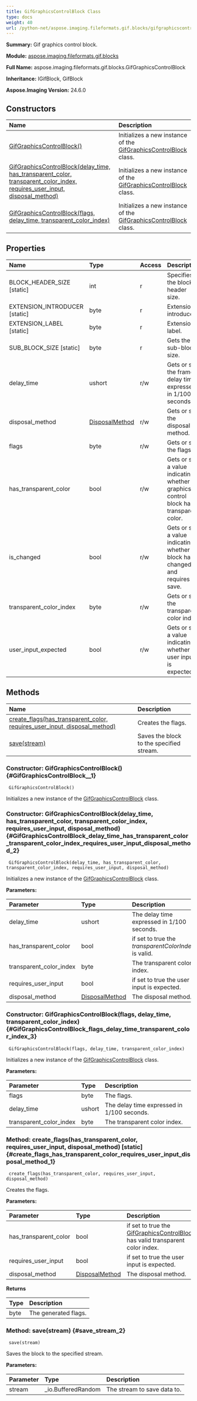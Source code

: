 ```yaml
---
title: GifGraphicsControlBlock Class
type: docs
weight: 40
url: /python-net/aspose.imaging.fileformats.gif.blocks/gifgraphicscontrolblock/
---
```


**Summary:** Gif graphics control block.

**Module:** [aspose.imaging.fileformats.gif.blocks](/imaging/python-net/aspose.imaging.fileformats.gif.blocks/)

**Full Name:** aspose.imaging.fileformats.gif.blocks.GifGraphicsControlBlock

**Inheritance:** IGifBlock, GifBlock

**Aspose.Imaging Version:** 24.6.0

## **Constructors**
| **Name** | **Description** |
| :- | :- |
| [GifGraphicsControlBlock()](#GifGraphicsControlBlock__1) | Initializes a new instance of the [GifGraphicsControlBlock](/imaging/python-net/aspose.imaging.fileformats.gif.blocks/gifgraphicscontrolblock/) class. |
| [GifGraphicsControlBlock(delay_time, has_transparent_color, transparent_color_index, requires_user_input, disposal_method)](#GifGraphicsControlBlock_delay_time_has_transparent_color_transparent_color_index_requires_user_input_disposal_method_2) | Initializes a new instance of the [GifGraphicsControlBlock](/imaging/python-net/aspose.imaging.fileformats.gif.blocks/gifgraphicscontrolblock/) class. |
| [GifGraphicsControlBlock(flags, delay_time, transparent_color_index)](#GifGraphicsControlBlock_flags_delay_time_transparent_color_index_3) | Initializes a new instance of the [GifGraphicsControlBlock](/imaging/python-net/aspose.imaging.fileformats.gif.blocks/gifgraphicscontrolblock/) class. |
## **Properties**
| **Name** | **Type** | **Access** | **Description** |
| :- | :- | :- | :- |
| BLOCK_HEADER_SIZE [static] | int | r | Specifies the block header size. |
| EXTENSION_INTRODUCER [static] | byte | r | Extension introducer. |
| EXTENSION_LABEL [static] | byte | r | Extension label. |
| SUB_BLOCK_SIZE [static] | byte | r | Gets the sub-block size. |
| delay_time | ushort | r/w | Gets or sets the frame delay time expressed in 1/100 seconds. |
| disposal_method | [DisposalMethod](/imaging/python-net/aspose.imaging.fileformats.gif/disposalmethod) | r/w | Gets or sets the disposal method. |
| flags | byte | r/w | Gets or sets the flags. |
| has_transparent_color | bool | r/w | Gets or sets a value indicating whether graphics control block has transparent color. |
| is_changed | bool | r/w | Gets or sets a value indicating whether block has changed and requires save. |
| transparent_color_index | byte | r/w | Gets or sets the transparent color index. |
| user_input_expected | bool | r/w | Gets or sets a value indicating whether user input is expected. |
## **Methods**
| **Name** | **Description** |
| :- | :- |
| [create_flags(has_transparent_color, requires_user_input, disposal_method)](#create_flags_has_transparent_color_requires_user_input_disposal_method_1) | Creates the flags. |
| [save(stream)](#save_stream_2) | Saves the block to the specified stream. |


### Constructor: GifGraphicsControlBlock() {#GifGraphicsControlBlock__1}


```
 GifGraphicsControlBlock() 
```

Initializes a new instance of the [GifGraphicsControlBlock](/imaging/python-net/aspose.imaging.fileformats.gif.blocks/gifgraphicscontrolblock/) class.

### Constructor: GifGraphicsControlBlock(delay_time, has_transparent_color, transparent_color_index, requires_user_input, disposal_method) {#GifGraphicsControlBlock_delay_time_has_transparent_color_transparent_color_index_requires_user_input_disposal_method_2}


```
 GifGraphicsControlBlock(delay_time, has_transparent_color, transparent_color_index, requires_user_input, disposal_method) 
```

Initializes a new instance of the [GifGraphicsControlBlock](/imaging/python-net/aspose.imaging.fileformats.gif.blocks/gifgraphicscontrolblock/) class.

**Parameters:**

| Parameter | Type | Description |
| :- | :- | :- |
| delay_time | ushort | The delay time expressed in 1/100 seconds. |
| has_transparent_color | bool | if set to <c>true</c> the _transparentColorIndex_ is valid. |
| transparent_color_index | byte | The transparent color index. |
| requires_user_input | bool | if set to <c>true</c> the user input is expected. |
| disposal_method | [DisposalMethod](/imaging/python-net/aspose.imaging.fileformats.gif/disposalmethod) | The disposal method. |

### Constructor: GifGraphicsControlBlock(flags, delay_time, transparent_color_index) {#GifGraphicsControlBlock_flags_delay_time_transparent_color_index_3}


```
 GifGraphicsControlBlock(flags, delay_time, transparent_color_index) 
```

Initializes a new instance of the [GifGraphicsControlBlock](/imaging/python-net/aspose.imaging.fileformats.gif.blocks/gifgraphicscontrolblock/) class.

**Parameters:**

| Parameter | Type | Description |
| :- | :- | :- |
| flags | byte | The flags. |
| delay_time | ushort | The delay time expressed in 1/100 seconds. |
| transparent_color_index | byte | The transparent color index. |

### Method: create_flags(has_transparent_color, requires_user_input, disposal_method)  [static] {#create_flags_has_transparent_color_requires_user_input_disposal_method_1}


```
 create_flags(has_transparent_color, requires_user_input, disposal_method) 
```

Creates the flags.

**Parameters:**

| Parameter | Type | Description |
| :- | :- | :- |
| has_transparent_color | bool | if set to <c>true</c> the [GifGraphicsControlBlock](/imaging/python-net/aspose.imaging.fileformats.gif.blocks/gifgraphicscontrolblock/) has valid transparent color index. |
| requires_user_input | bool | if set to <c>true</c> the user input is expected. |
| disposal_method | [DisposalMethod](/imaging/python-net/aspose.imaging.fileformats.gif/disposalmethod) | The disposal method. |

**Returns**

| Type | Description |
| :- | :- |
| byte | The generated flags. |


### Method: save(stream) {#save_stream_2}


```
 save(stream) 
```

Saves the block to the specified stream.

**Parameters:**

| Parameter | Type | Description |
| :- | :- | :- |
| stream | _io.BufferedRandom | The stream to save data to. |

